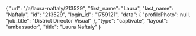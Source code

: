 {
    "url": "\/a\/laura-naftaly\/213529",
    "first_name": "Laura",
    "last_name": "Naftaly",
    "id": "213529",
    "login_id": "1759121",
    "data": {
        "profilePhoto": null,
        "job_title": "District Director Visual"
    },
    "type": "captivate",
    "layout": "ambassador",
    "title": "Laura Naftaly"
}